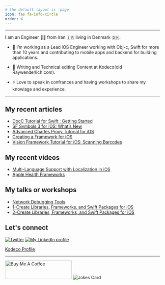 ```yaml
---
# the default layout is 'page'
icon: fas fa-info-circle
order: 4
---
```


---

I am an Engineer 🧑‍💻 from Iran 🇮🇷 living in Denmark 🇩🇰.

- 🔭 I’m working as a Lead iOS Engineer working with Obj-c, Swift for more than 10 years and contributing to mobile apps and backend for building applications.

- 🌱 Writing and Technical editing Content at Kodeco(old Raywenderlich.com).

- ⚡️ Love to speak in confrances and having workshops to share my knowlage and experience.

---

## My recent articles
<!-- BLOG-POST-LIST:START -->
- [DocC Tutorial for Swift : Getting Started](https://www.raywenderlich.com/34919511-docc-tutorial-for-swift-getting-started)
- [SF Symbols 3 for iOS: What’s New](https://www.raywenderlich.com/28867639-sf-symbols-3-for-ios-what-s-new)
- [Advanced Charles Proxy Tutorial for iOS](https://www.raywenderlich.com/22070831-advanced-charles-proxy-tutorial-for-ios)
- [Creating a Framework for iOS](https://www.raywenderlich.com/17753301-creating-a-framework-for-ios)
- [Vision Framework Tutorial for iOS: Scanning Barcodes](https://www.raywenderlich.com/12663654-vision-framework-tutorial-for-ios-scanning-barcodes)
<!-- BLOG-POST-LIST:END -->

## My recent videos
<!-- VIDEOS:START -->
- [Multi-Language Support with Localization in iOS](https://www.raywenderlich.com/20755921-multi-language-support-with-localization-in-ios)
- [Apple Health Frameworks](https://www.kodeco.com/26264549-apple-health-frameworks)
<!-- VIDEOS:END -->

## My talks or workshops
<!-- WORKSHOPS:START -->
- [Network Debugging Tools](https://appbuilders.ch/#workshops)
- [1-Create Libraries, Frameworks, and Swift Packages for iOS](https://lu.ma/swift-packages)
- [2-Create Libraries, Frameworks, and Swift Packages for iOS](https://lu.ma/swift-frameworks)
<!-- WORKSHOPS:END -->

## Let's connect
[![Twitter](https://img.shields.io/badge/-emadgnia-blue?style=flat&logo=twitter&logoColor=white)](http://twitter.com/emadgnia)
[![My LinkedIn profile](https://img.shields.io/badge/-emadgnia-blue?style=flat&logo=Linkedin&logoColor=white)](https://www.linkedin.com/in/emadgnia/)

[Kodeco Profile](https://www.kodeco.com/u/emadgnia)



---

<a href="https://www.buymeacoffee.com/emadgnia" target="_blank"><img src="https://cdn.buymeacoffee.com/buttons/v2/default-blue.png" alt="Buy Me A Coffee" style="height: 60px !important;width: 217px !important;" ></a> ![Jokes Card](https://readme-jokes.vercel.app/api)
